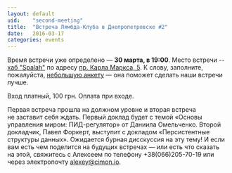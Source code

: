```yaml
---
layout: default
uid:    "second-meeting"
title:  "Встреча Лямбда-Клуба в Днепропетровске #2"
date:   2016-03-17
categories: events
---
```

Время встречи уже определено&nbsp;&mdash; **30&nbsp;марта, в&nbsp;19:00**. Место встречи  -- [хаб "Spalah"](https://www.facebook.com/spalah.dp) по адресу [пр. Карла Маркса, 5](https://goo.gl/maps/eLxrD7Y1rKF2). К&nbsp;слову, заполните, пожалуйста, [небольшую анкету](http://goo.gl/forms/IOU1m1KoI0)&nbsp;&mdash; она поможет сделать наши встречи лучше.

Вход платный, 100 грн. Оплата при входе.

Первая встреча прошла на&nbsp;должном уровне и&nbsp;вторая встреча не&nbsp;заставит себя ждать. Первый доклад будет с&nbsp;темой &laquo;Основы управления миром: ПИД-регулятор&raquo; от&nbsp;Даниила Омельченко. Второй докладчик, Павел Форкерт, выступит с&nbsp;докладом &laquo;Персистентные структуры данных&raquo;. Ожидается бурная дисскуссия на&nbsp;эту тему!
И&nbsp;если вам есть чем поделится на&nbsp;будущих встречах&nbsp;&mdash; или есть что сказать на&nbsp;этой, свяжитесь с&nbsp;Алексеем по&nbsp;телефону +38(066)205-70-19 или через электропочту [alexey@cimon.io](mailto:alexey@cimon.io).
